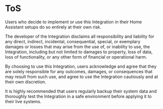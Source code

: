 # ToS

Users who decide to implement or use this Integration in their Home Assistant setups do so entirely at their own risk.

The developer of the Integration disclaims all responsibility and liability for any direct, indirect, incidental, consequential, special, or exemplary damages or losses that may arise from the use of, or inability to use, the Integration, including but not limited to damages to property, loss of data, loss of functionality, or any other form of financial or operational harm.

By choosing to use this Integration, users acknowledge and agree that they are solely responsible for any outcomes, damages, or consequences that may result from such use, and agree to use the Integration cautiously and at their own discretion.

It is highly recommended that users regularly backup their system data and thoroughly test the Integration in a safe environment before applying it to their live systems.
